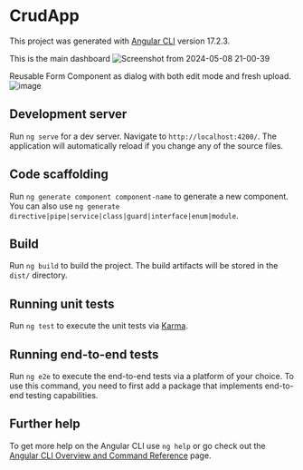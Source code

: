 # CrudApp

This project was generated with [Angular CLI](https://github.com/angular/angular-cli) version 17.2.3.

This is the main dashboard
![Screenshot from 2024-05-08 21-00-39](https://github.com/spratham/CRUD-Angular-TASK/assets/47916358/3466fbdc-c7e0-4f95-972c-6c0a11f3bbd7)

Reusable Form Component as dialog with both edit mode and fresh upload.
![image](https://github.com/spratham/CRUD-Angular-TASK/assets/47916358/6d837416-55b3-4a46-b9eb-d46742042401)


## Development server

Run `ng serve` for a dev server. Navigate to `http://localhost:4200/`. The application will automatically reload if you change any of the source files.

## Code scaffolding

Run `ng generate component component-name` to generate a new component. You can also use `ng generate directive|pipe|service|class|guard|interface|enum|module`.

## Build

Run `ng build` to build the project. The build artifacts will be stored in the `dist/` directory.

## Running unit tests

Run `ng test` to execute the unit tests via [Karma](https://karma-runner.github.io).

## Running end-to-end tests

Run `ng e2e` to execute the end-to-end tests via a platform of your choice. To use this command, you need to first add a package that implements end-to-end testing capabilities.

## Further help

To get more help on the Angular CLI use `ng help` or go check out the [Angular CLI Overview and Command Reference](https://angular.io/cli) page.
